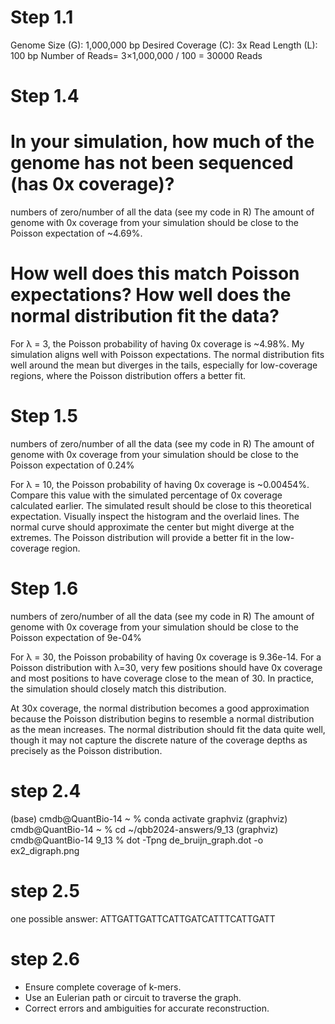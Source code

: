 
# Step 1.1

Genome Size (G): 1,000,000 bp
Desired Coverage (C): 3x
Read Length (L): 100 bp
Number of Reads= 3×1,000,000 / 100 = 30000 Reads

# Step 1.4

# In your simulation, how much of the genome has not been sequenced (has 0x coverage)?
numbers of zero/number of all the data (see my code in R)
The amount of genome with 0x coverage from your simulation should be close to the Poisson expectation of ~4.69%.
# How well does this match Poisson expectations? How well does the normal distribution fit the data?
For λ = 3, the Poisson probability of having 0x coverage is ~4.98%. My simulation aligns well with Poisson expectations.
The normal distribution fits well around the mean but diverges in the tails, especially for low-coverage regions, where the Poisson distribution offers a better fit.

# Step 1.5
numbers of zero/number of all the data (see my code in R)
The amount of genome with 0x coverage from your simulation should be close to the Poisson expectation of 0.24%

For λ = 10, the Poisson probability of having 0x coverage is ~0.00454%. Compare this value with the simulated percentage of 0x coverage calculated earlier. The simulated result should be close to this theoretical expectation.
Visually inspect the histogram and the overlaid lines. The normal curve should approximate the center but might diverge at the extremes. The Poisson distribution will provide a better fit in the low-coverage region.

# Step 1.6
numbers of zero/number of all the data (see my code in R)
The amount of genome with 0x coverage from your simulation should be close to the Poisson expectation of 9e-04%

For λ = 30, the Poisson probability of having 0x coverage is 9.36e-14. For a Poisson distribution with 
λ=30, very few positions should have 0x coverage and most positions to have coverage close to the mean of 30. In practice, the simulation should closely match this distribution.

At 30x coverage, the normal distribution becomes a good approximation because the Poisson distribution begins to resemble a normal distribution as the mean increases. The normal distribution should fit the data quite well, though it may not capture the discrete nature of the coverage depths as precisely as the Poisson distribution.

# step 2.4

(base) cmdb@QuantBio-14 ~ % conda activate graphviz
(graphviz) cmdb@QuantBio-14 ~ % cd ~/qbb2024-answers/9_13 
(graphviz) cmdb@QuantBio-14 9_13 % dot -Tpng de_bruijn_graph.dot -o ex2_digraph.png

# step 2.5
one possible answer: ATTGATTGATTCATTGATCATTTCATTGATT

# step 2.6
- Ensure complete coverage of k-mers.
- Use an Eulerian path or circuit to traverse the graph.
- Correct errors and ambiguities for accurate reconstruction.